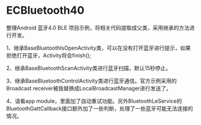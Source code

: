 # ECBluetooth40
整理Android 蓝牙4.0 BLE 项目示例，将相关代码提取成父类，采用继承的方法进行开发。

1、继承BaseBluetoothIsOpenActivity类，可以在没有打开蓝牙进行提示，如果拒绝打开蓝牙，Activity将会finish();

2、继承BaseBluetoothScanActivity类进行蓝牙扫描，默认15秒停止。

3、继承BaseBluetoothControlActivity类进行蓝牙通信。官方示例采用的Broadcast receiver被我替换成LocalBroadcastManager进行发送了。

4、请看app module，里面加了自动重试功能。另外BluetoothLeService的BluetoothGattCallback接口额外加了一些判断，处理了一些蓝牙可能无法连接的情况。
